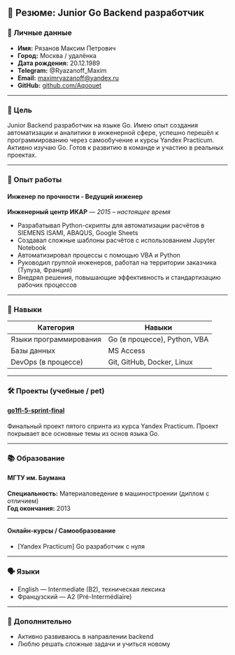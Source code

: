 ## 🧾 Резюме: Junior Go Backend разработчик

### 👤 Личные данные
- **Имя:** Рязанов Максим Петрович  
- **Город:** Москва / удалёнка  
- **Дата рождения:** 20.12.1989  
- **Telegram:** @Ryazanoff_Maxim  
- **Email:** maximryazanoff@yandex.ru  
- **GitHub:** [github.com/Aqoouet](https://github.com/Aqoouet/)   
---
### 🎯 Цель
Junior Backend разработчик на языке Go. Имею опыт создания автоматизации и аналитики в инженерной сфере, успешно перешёл к программированию через самообучение и курсы Yandex Practicum. Активно изучаю Go. Готов к развитию в команде и участию в реальных проектах.

---
### 💼 Опыт работы
#### Инженер по прочности - Ведущий инженер  
**Инженерный центр ИКАР** — *2015 – настоящее время*  

- Разрабатывал Python-скрипты для автоматизации расчётов в SIEMENS ISAMI, ABAQUS, Google Sheets
- Создавал сложные шаблоны расчётов с использованием Jupyter Notebook  
- Автоматизировал процессы с помощью VBA и Python
- Руководил группой инженеров, работал на территории заказчика (Тулуза, Франция)  
- Внедрял решения, повышающие эффективность и стандартизацию рабочих процессов

---
### 🧠 Навыки

| Категория              | Навыки                       |
| ---------------------- | ---------------------------- |
| Языки программирования | Go (в процессе), Python, VBA |
| Базы данных            | MS Access                    |
| DevOps (в процессе)    | Git, GitHub, Docker, Linux   |

---
### 🛠 Проекты (учебные / pet)
#### [go1fl-5-sprint-final](https://github.com/Aqoouet/go1fl-5-sprint-final)   
Финальный проект пятого спринта из курса Yandex Practicum.  Проект покрывает все основные темы из основ языка Go.

---
### 📚 Образование
#### МГТУ им. Баумана  
**Специальность:** Материаловедение в машиностроении (диплом с отличием)  
**Год окончания:** 2013  

---
#### Онлайн-курсы / Самообразование
- [Yandex Practicum] Go разработчик с нуля

---
### 🗣 Языки
- English — Intermediate (B2), техническая лексика  
- Французский — A2 (Pré-Intermédiaire)

---
### 📌 Дополнительно

- Активно развиваюсь в направлении backend
- Люблю решать сложные задачи и учиться новому